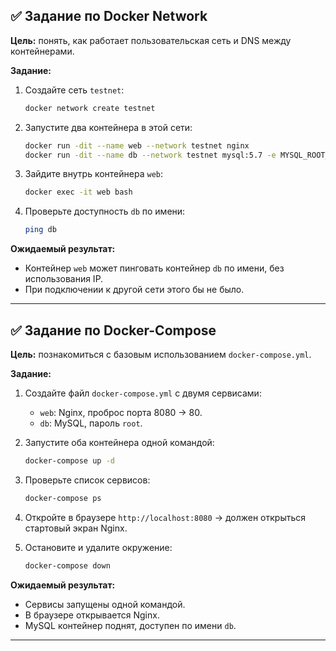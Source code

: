 
## ✅ Задание по **Docker Network**

**Цель:** понять, как работает пользовательская сеть и DNS между контейнерами.

**Задание:**

1. Создайте сеть `testnet`:

   ```bash
   docker network create testnet
   ```
2. Запустите два контейнера в этой сети:

   ```bash
   docker run -dit --name web --network testnet nginx
   docker run -dit --name db --network testnet mysql:5.7 -e MYSQL_ROOT_PASSWORD=root
   ```
3. Зайдите внутрь контейнера `web`:

   ```bash
   docker exec -it web bash
   ```
4. Проверьте доступность `db` по имени:

   ```bash
   ping db
   ```

**Ожидаемый результат:**

* Контейнер `web` может пинговать контейнер `db` по имени, без использования IP.
* При подключении к другой сети этого бы не было.

---

## ✅ Задание по **Docker-Compose**

**Цель:** познакомиться с базовым использованием `docker-compose.yml`.

**Задание:**

1. Создайте файл `docker-compose.yml` с двумя сервисами:

   * `web`: Nginx, проброс порта 8080 → 80.
   * `db`: MySQL, пароль `root`.
2. Запустите оба контейнера одной командой:

   ```bash
   docker-compose up -d
   ```
3. Проверьте список сервисов:

   ```bash
   docker-compose ps
   ```
4. Откройте в браузере `http://localhost:8080` → должен открыться стартовый экран Nginx.
5. Остановите и удалите окружение:

   ```bash
   docker-compose down
   ```

**Ожидаемый результат:**

* Сервисы запущены одной командой.
* В браузере открывается Nginx.
* MySQL контейнер поднят, доступен по имени `db`.

---
